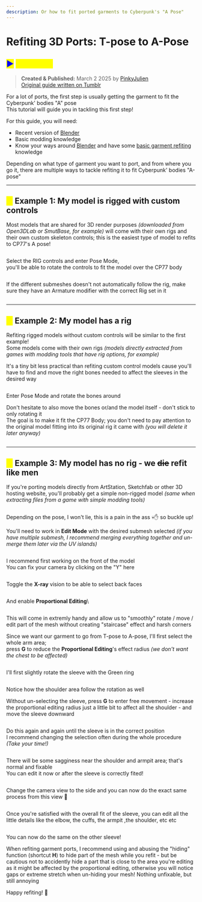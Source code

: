 ```yaml
---
description: Or how to fit ported garments to Cyberpunk's "A Pose"
---
```


# Refiting 3D Ports: T-pose to A-Pose

## <mark style="color:blue;">▶</mark> <mark style="color:yellow;">Summary</mark>

> **Created & Published:** March 2 2025 by [PinkyJulien](https://app.gitbook.com/u/iKTJipgsEBTEnUVSuliSjOUuiJq2 "mention")\
> [Original guide written on Tumblr](https://www.tumblr.com/pinkyjulien/758176432758374401/hi-can-i-ask-if-you-perhaps-have-a-tip-for)

For a lot of ports, the first step is usually getting the garment to fit the Cyberpunk' bodies "A" pose\
This tutorial will guide you in tackling this first step!&#x20;

For this guide, you will need:&#x20;

* Recent version of [Blender](../../for-mod-creators-theory/3d-modelling/blender-getting-started/)
* Basic modding knowledge
* Know your ways around [Blender](../../for-mod-creators-theory/3d-modelling/blender-getting-started/) and have some [basic garment refiting](../../for-mod-creators-theory/3d-modelling/mesh-sculpting-techniques/) knowledge

Depending on what type of garment you want to port, and from where you go it, there are multiple ways to tackle refiting it to fit Cyberpunk' bodies "A-pose"&#x20;

***

## <mark style="color:yellow;">◼</mark> Example 1: My model is rigged with custom controls

Most models that are shared for 3D render purposes _(downloaded from Open3DLab or SmutBase, for example)_ will come with their own rigs and their own custom skeleton controls; this is the easiest type of model to refits to CP77's A pose!

<figure><img src="../../.gitbook/assets/image (594).png" alt=""><figcaption></figcaption></figure>

Select the RIG controls and enter Pose Mode, \
you'll be able to rotate the controls to fit the model over the CP77 body

<figure><img src="../../.gitbook/assets/image (595).png" alt=""><figcaption></figcaption></figure>

If the different submeshes doesn't not automatically follow the rig, make sure they have an Armature modifier with the correct Rig set in it

<figure><img src="../../.gitbook/assets/image (596).png" alt=""><figcaption></figcaption></figure>

***

## <mark style="color:yellow;">◼</mark> Example 2: My model has a rig

Refiting rigged models without custom controls will be similar to the first example! \
Some models come with their own rigs _(models directly extracted from games with modding tools that have rig options, for example)_

It's a tiny bit less practical than refiting custom control models cause you'll have to find and move the right bones needed to affect the sleeves in the desired way

<figure><img src="../../.gitbook/assets/image (597).png" alt=""><figcaption></figcaption></figure>

Enter Pose Mode and rotate the bones around

Don't hesitate to also move the bones or/and the model itself - don't stick to only rotating it\
The goal is to make it fit the CP77 Body; you don't need to pay attention to the original model fitting into its original rig it came with _(you will delete it later anyway)_

<figure><img src="../../.gitbook/assets/image (598).png" alt=""><figcaption></figcaption></figure>

***

## <mark style="color:yellow;">◼</mark> Example 3: My model has no rig - we ~~die~~ refit like men

If you're porting models directly from ArtStation, Sketchfab or other 3D hosting website, you'll probably get a simple non-rigged model _(same when extracting files from a game with simple modding tools)_

<figure><img src="../../.gitbook/assets/image (600).png" alt=""><figcaption></figcaption></figure>

Depending on the pose, I won't lie, this is a pain in the ass 💀✋ so buckle up!

You'll need to work in **Edit Mode** with the desired submesh selected _(if you have multiple submesh, I recommend merging everything together and un-merge them later via the UV islands)_

<figure><img src="../../.gitbook/assets/image (599).png" alt=""><figcaption></figcaption></figure>

I recommend first working on the front of the model\
You can fix your camera by clicking on the "Y" here

<figure><img src="../../.gitbook/assets/image (601).png" alt=""><figcaption></figcaption></figure>

Toggle the **X-ray** vision to be able to select back faces

<figure><img src="../../.gitbook/assets/image (602).png" alt=""><figcaption></figcaption></figure>

And enable **Proportional Editing**\


<figure><img src="../../.gitbook/assets/image (604).png" alt=""><figcaption></figcaption></figure>

This will come in extremly handy and allow us to "smoothly" rotate / move / edit part of the mesh without creating "staircase" effect and harsh corners

Since we want our garment to go from T-pose to A-pose, I'll first select the whole arm area; \
press **G** to reduce the **Proportional Editing**'s effect radius _(we don't want the chest to be affected)_

<figure><img src="../../.gitbook/assets/image (605).png" alt=""><figcaption></figcaption></figure>

I'll first slightly rotate the sleeve with the Green ring

<figure><img src="../../.gitbook/assets/image (606).png" alt=""><figcaption></figcaption></figure>

Notice how the shoulder area follow the rotation as well

Without un-selecting the sleeve, press **G** to enter free movement - increase the proportional editing radius just a little bit to affect all the shoulder - and move the sleeve downward

<figure><img src="../../.gitbook/assets/image (607).png" alt=""><figcaption></figcaption></figure>

Do this again and again until the sleeve is in the correct position \
I recommend changing the selection often during the whole procedure _(Take your time!)_

<figure><img src="../../.gitbook/assets/image (608).png" alt=""><figcaption></figcaption></figure>

There will be some sagginess near the shoulder and armpit area; that's normal and fixable\
You can edit it now or after the sleeve is correctly fited!

<figure><img src="../../.gitbook/assets/image (609).png" alt=""><figcaption></figcaption></figure>

Change the camera view to the side and you can now do the exact same process from this view 🤠

<figure><img src="../../.gitbook/assets/image (610).png" alt=""><figcaption></figcaption></figure>

Once you're satisfied with the overall fit of the sleeve, you can edit all the little details like the elbow, the cuffs, the armpit ,the shoulder, etc etc

<figure><img src="../../.gitbook/assets/image (611).png" alt=""><figcaption></figcaption></figure>

You can now do the same on the other sleeve!

When refiting garment ports, I recommend using and abusing the "hiding" function (shortcut **H**) to hide part of the mesh while you refit - but be cautious not to accidently hide a part that is close to the area you're editing as it might be affected by the proportional editing, otherwise you will notice gaps or extreme stretch when un-hiding your mesh! Nothing unfixable, but still annoying

Happy refiting! 🙏
